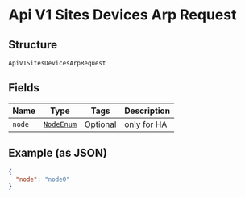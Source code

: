 
# Api V1 Sites Devices Arp Request

## Structure

`ApiV1SitesDevicesArpRequest`

## Fields

| Name | Type | Tags | Description |
|  --- | --- | --- | --- |
| `node` | [`NodeEnum`](../../doc/models/node-enum.md) | Optional | only for HA |

## Example (as JSON)

```json
{
  "node": "node0"
}
```

